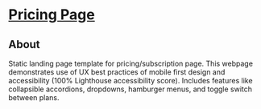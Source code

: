 # [Pricing Page](https://github.com/jiyoungglee/pricing-page)

## About
Static landing page template for pricing/subscription page.
This webpage demonstrates use of UX best practices of mobile first design and accessibility (100% Lighthouse accessibility score).
Includes features like collapsible accordions, dropdowns, hamburger menus, and toggle switch between plans. 